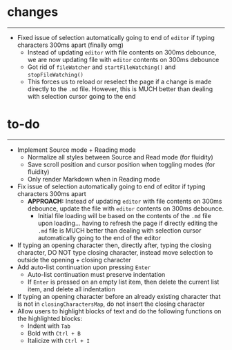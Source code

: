 # changes
---
- Fixed issue of selection automatically going to end of `editor` if typing characters 300ms apart (finally omg)
    - Instead of updating `editor` with file contents on 300ms debounce, we are now updating file with `editor` contents on 300ms debounce
    - Got rid of `fileWatcher` and `startFileWatching()` and `stopFileWatching()` 
    - This forces us to reload or reselect the page if a change is made directly to the `.md` file. However, this is MUCH better than dealing with selection cursor going to the end

# to-do
---
- Implement Source mode + Reading mode
    - Normalize all styles between Source and Read mode (for fluidity)
    - Save scroll position and cursor position when toggling modes (for fluidity)
    - Only render Markdown when in Reading mode
- Fix issue of selection automatically going to end of editor if typing characters 300ms apart
    - **APPROACH:** Instead of updating `editor` with file contents on 300ms debounce, update the file with `editor` contents on 300ms debounce. 
        - Initial file loading will be based on the contents of the `.md` file upon loading... having to refresh the page if directly editing the `.md` file is MUCH better than dealing with selection cursor automatically going to the end of the editor
- If typing an opening character then, directly after, typing the closing character, DO NOT type closing character, instead move selection to outside the opening + closing character
- Add auto-list continuation upon pressing `Enter`
    - Auto-list continuation must preserve indentation
    - If `Enter` is pressed on an empty list item, then delete the current list item, and delete all indentation
- If typing an opening character before an already existing character that is not in `closingCharactersMap`, do not insert the closing character
- Allow users to highlight blocks of text and do the following functions on the highlighted blocks:
    - Indent with `Tab`
    - Bold with `Ctrl + B`
    - Italicize with `Ctrl + I`